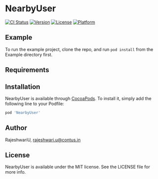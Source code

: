 # NearbyUser

[![CI Status](https://img.shields.io/travis/RajeshwariU/NearbyUser.svg?style=flat)](https://travis-ci.org/RajeshwariU/NearbyUser)
[![Version](https://img.shields.io/cocoapods/v/NearbyUser.svg?style=flat)](https://cocoapods.org/pods/NearbyUser)
[![License](https://img.shields.io/cocoapods/l/NearbyUser.svg?style=flat)](https://cocoapods.org/pods/NearbyUser)
[![Platform](https://img.shields.io/cocoapods/p/NearbyUser.svg?style=flat)](https://cocoapods.org/pods/NearbyUser)

## Example

To run the example project, clone the repo, and run `pod install` from the Example directory first.

## Requirements

## Installation

NearbyUser is available through [CocoaPods](https://cocoapods.org). To install
it, simply add the following line to your Podfile:

```ruby
pod 'NearbyUser'
```

## Author

RajeshwariU, rajeshwari.u@contus.in

## License

NearbyUser is available under the MIT license. See the LICENSE file for more info.
